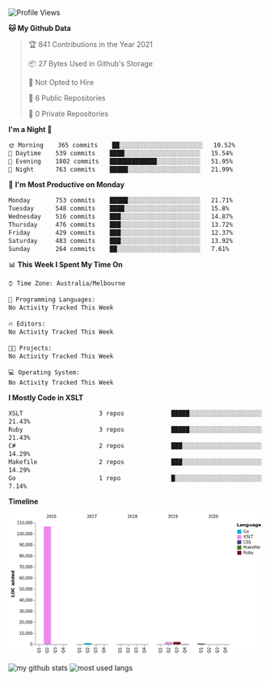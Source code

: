 <!--START_SECTION:waka-->
![Profile Views](http://img.shields.io/badge/Profile%20Views-21-blue)

**🐱 My Github Data** 

> 🏆 841 Contributions in the Year 2021
 > 
> 📦 27 Bytes Used in Github's Storage 
 > 
> 🚫 Not Opted to Hire
 > 
> 📜 6 Public Repositories 
 > 
> 🔑 0 Private Repositories  
 > 
**I'm a Night 🦉** 

```text
🌞 Morning    365 commits    ██░░░░░░░░░░░░░░░░░░░░░░░   10.52% 
🌆 Daytime    539 commits    ████░░░░░░░░░░░░░░░░░░░░░   15.54% 
🌃 Evening    1802 commits   █████████████░░░░░░░░░░░░   51.95% 
🌙 Night      763 commits    █████░░░░░░░░░░░░░░░░░░░░   21.99%

```
📅 **I'm Most Productive on Monday** 

```text
Monday       753 commits    █████░░░░░░░░░░░░░░░░░░░░   21.71% 
Tuesday      548 commits    ████░░░░░░░░░░░░░░░░░░░░░   15.8% 
Wednesday    516 commits    ███░░░░░░░░░░░░░░░░░░░░░░   14.87% 
Thursday     476 commits    ███░░░░░░░░░░░░░░░░░░░░░░   13.72% 
Friday       429 commits    ███░░░░░░░░░░░░░░░░░░░░░░   12.37% 
Saturday     483 commits    ███░░░░░░░░░░░░░░░░░░░░░░   13.92% 
Sunday       264 commits    ██░░░░░░░░░░░░░░░░░░░░░░░   7.61%

```


📊 **This Week I Spent My Time On** 

```text
⌚︎ Time Zone: Australia/Melbourne

💬 Programming Languages: 
No Activity Tracked This Week

🔥 Editors: 
No Activity Tracked This Week

🐱‍💻 Projects: 
No Activity Tracked This Week

💻 Operating System: 
No Activity Tracked This Week

```

**I Mostly Code in XSLT** 

```text
XSLT                     3 repos             █████░░░░░░░░░░░░░░░░░░░░   21.43% 
Ruby                     3 repos             █████░░░░░░░░░░░░░░░░░░░░   21.43% 
C#                       2 repos             ███░░░░░░░░░░░░░░░░░░░░░░   14.29% 
Makefile                 2 repos             ███░░░░░░░░░░░░░░░░░░░░░░   14.29% 
Go                       1 repo              █░░░░░░░░░░░░░░░░░░░░░░░░   7.14%

```


**Timeline**

![Chart not found](https://raw.githubusercontent.com/opoudjis/opoudjis/main/charts/bar_graph.png) 


<!--END_SECTION:waka-->


![my github stats](https://github-readme-stats.vercel.app/api?username=opoudjis&show_icons=true&theme=tokyonight&line_height=27)
![most used langs](https://github-readme-stats.vercel.app/api/top-langs/?username=opoudjis&hide=css,html&theme=tokyonight)

<!--
**opoudjis/opoudjis** is a ✨ _special_ ✨ repository because its `README.md` (this file) appears on your GitHub profile.

Here are some ideas to get you started:

- 🔭 I’m currently working on ...
- 🌱 I’m currently learning ...
- 👯 I’m looking to collaborate on ...
- 🤔 I’m looking for help with ...
- 💬 Ask me about ...
- 📫 How to reach me: ...
- 😄 Pronouns: ...
- ⚡ Fun fact: ...
-->
